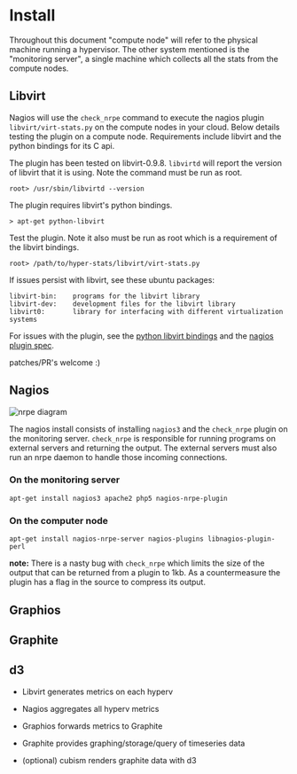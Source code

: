 Install
=======

Throughout this document "compute node" will refer to the physical machine
running a hypervisor. The other system mentioned is the "monitoring server", a
single machine which collects all the stats from the compute nodes.

Libvirt
-------
Nagios will use the `check_nrpe` command to execute the nagios plugin
`libvirt/virt-stats.py` on the compute nodes in your cloud. Below details
testing the plugin on a compute node. Requirements include libvirt and the
python bindings for its C api.

The plugin has been tested on libvirt-0.9.8. `libvirtd` will report the
version of libvirt that it is using. Note the command must be run as root.
```
root> /usr/sbin/libvirtd --version
```

The plugin requires libvirt's python bindings.
```
> apt-get python-libvirt
```

Test the plugin. Note it also must be run as root which is a requirement
of the libvirt bindings.
```
root> /path/to/hyper-stats/libvirt/virt-stats.py
```

If issues persist with libvirt, see these ubuntu packages:
```
libvirt-bin:    programs for the libvirt library
libvirt-dev:    development files for the libvirt library
libvirt0:       library for interfacing with different virtualization systems
```

For issues with the plugin, see the 
[python libvirt bindings](http://libvirt.org/python.html) and the [nagios
plugin spec](http://nagios.sourceforge.net/docs/3_0/pluginapi.html).

patches/PR's welcome :)

Nagios
-------

![nrpe
diagram](https://exchange.nagios.org/components/com_mtree/img/listings/m/93.png)

The nagios install consists of installing `nagios3` and the `check_nrpe`
plugin on the monitoring server. `check_nrpe` is responsible for running
programs on external servers and returning the output. The external servers
must also run an nrpe daemon to handle those incoming connections.


### On the monitoring server

``` 
apt-get install nagios3 apache2 php5 nagios-nrpe-plugin
```



### On the computer node

```
apt-get install nagios-nrpe-server nagios-plugins libnagios-plugin-perl
```
**note:** There is a nasty bug with `check_nrpe` which limits the size of the
output that can
be returned from a plugin to 1kb. As a countermeasure the plugin has a flag in
the source to compress its
output.

Graphios
--------
Graphite
--------
d3
--
 - Libvirt generates metrics on each hyperv

 - Nagios aggregates all hyperv metrics
 - Graphios forwards metrics to Graphite 
 - Graphite provides graphing/storage/query of timeseries data 
 - (optional) cubism renders graphite data with d3

